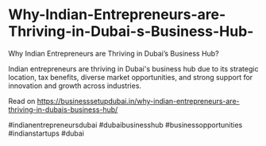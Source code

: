 # Why-Indian-Entrepreneurs-are-Thriving-in-Dubai-s-Business-Hub-
Why Indian Entrepreneurs are Thriving in Dubai’s Business Hub?

Indian entrepreneurs are thriving in Dubai's business hub due to its strategic location, tax benefits, diverse market opportunities, and strong support for innovation and growth across industries.

Read on https://businesssetupdubai.in/why-indian-entrepreneurs-are-thriving-in-dubais-business-hub/

#indianentrepreneursdubai #dubaibusinesshub #businessopportunities #indianstartups #dubai
